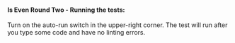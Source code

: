 #### Is Even Round Two - Running the tests:
Turn on the auto-run switch in the upper-right corner. The test will run after you type some code and have no linting errors.